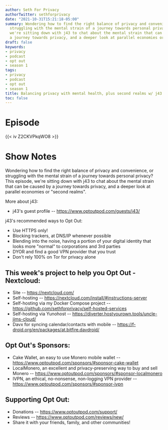 ```yaml
---
author: Seth For Privacy
authorTwitter: sethforprivacy
date: "2021-10-31T15:21:18-05:00"
summary: Wondering how to find the right balance of privacy and convenience, or
  struggling with the mental strain of a journey towards personal privacy? This episode,
  we're sitting down with j43 to chat about the mental strain that can be caused by
  a journey towards privacy, and a deeper look at parallel economies or second realms.
draft: false
keywords:
- privacy
- podcast
- opt out
- season 1
tags:
- privacy
- podcast
- opt out
- season 1
title: Balancing privacy with mental health, plus second realms w/ j43
toc: false
---
```


# Episode

<div id="buzzsprout-player-9457016"></div><script src="https://www.buzzsprout.com/1790481/9457016-balancing-privacy-with-mental-health-plus-second-realms-w-j43.js?container_id=buzzsprout-player-9457016&player=small" type="text/javascript" charset="utf-8"></script>

{{< iv Z2CKVPkqWO8 >}}

# Show Notes

Wondering how to find the right balance of privacy and convenience, or struggling with the mental strain of a journey towards personal privacy? This episode, we're sitting down with j43 to chat about the mental strain that can be caused by a journey towards privacy, and a deeper look at parallel economies or "second realms".

More about j43:

- j43's guest profile -- https://www.optoutpod.com/guests/j43/ 

j43's recommended ways to Opt Out:

- Use HTTPS only!
- Blocking trackers, at DNS/IP whenever possible
- Blending into the noise, having a portion of your digital identity that looks more "normal" to corporations and 3rd parties
- DYOR and find a good VPN provider that you trust
- Don't rely 100% on Tor for privacy alone

## This week's project to help you Opt Out - Nextcloud:

- Site -- https://nextcloud.com/
- Self-hosting -- https://nextcloud.com/install/#instructions-server
- Self-hosting via my Docker Compose project -- https://github.com/sethforprivacy/self-hosted-services
- Self-hosting via Yunohost -- https://diverter.hostyourown.tools/uncle-jims-cloud/
- Davx for syncing calendar/contacts with mobile -- https://f-droid.org/en/packages/at.bitfire.davdroid/

## Opt Out's Sponsors:

- Cake Wallet, an easy to use Monero mobile wallet -- https://www.optoutpod.com/sponsors/#sponsor-cake-wallet
- LocalMonero, an excellent and privacy-preserving way to buy and sell Monero -- https://www.optoutpod.com/sponsors/#sponsor-localmonero
- IVPN, an ethical, no-nonsense, non-logging VPN provider -- https://www.optoutpod.com/sponsors/#sponsor-ivpn

## Supporting Opt Out:

- Donations -- https://www.optoutpod.com/support/
- Reviews -- https://www.optoutpod.com/reviews/new/
- Share it with your friends, family, and other communities!
